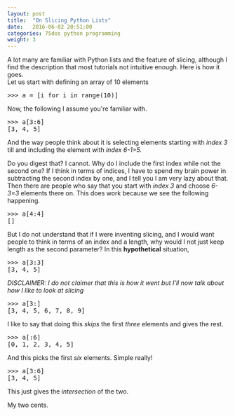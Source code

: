 ```yaml
---
layout: post
title:  "On Slicing Python Lists"
date:   2016-06-02 20:51:00
categories: 75dos python programming
weight: 3
---
```


<a></a>
<p>
A lot many are familiar with Python lists and the feature of slicing, although I find the description that most tutorials not intuitive enough. Here is how it goes.<br />
Let us start with defining an array of 10 elements
</p>
<pre>
>>> a = [i for i in range(10)]
</pre>
<p>
Now, the following I assume you're familiar with.
</p>
<pre>
>>> a[3:6]
[3, 4, 5]
</pre>
<p>
And the way people think about it is selecting elements starting with <i>index 3</i> till and including the element with <i>index 6-1=5.</i>
</p>
<p>
Do you digest that? I cannot. Why do I include the first index while not the second one? If I think in terms of indices, I have to spend my brain power in subtracting the second index by one, and I tell you I am very lazy about that. 
<br />
Then there are people who say that you start with <i>index 3</i> and choose <i>6-3=3</i> elements there on. This does work because we see the following happening.
</p>
<pre>
>>> a[4:4]
[]
</pre>
<p>
But I do not understand that if I were inventing slicing, and I would want people to think in terms of an index and a length, why would I not just keep length as the second parameter? In this <b>hypothetical</b> situation,
</p>
<pre>
>>> a[3:3]
[3, 4, 5]
</pre>
<p>
<i>DISCLAIMER: I do not claimer that this is how it went but I'll now talk about how I like to look at slicing</i>
</p>
<pre>
>>> a[3:]
[3, 4, 5, 6, 7, 8, 9]
</pre>
<p>
I like to say that doing this <i>skips</i> the first <i>three</i> elements and gives the rest.
</p>
<pre>
>>> a[:6]
[0, 1, 2, 3, 4, 5]
</pre>
<p>
And this picks the first <i>six</i> elements. Simple really!
</p>
<pre>
>>> a[3:6]
[3, 4, 5]
</pre>
<p>
This just gives the <i>intersection</i> of the two.
</p>
<p>
My two cents.
</p>
